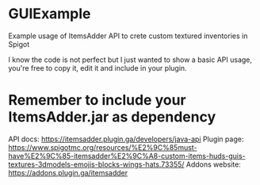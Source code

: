 # GUIExample
Example usage of ItemsAdder API to crete custom textured inventories in Spigot

I know the code is not perfect but I just wanted to show a basic API usage, you're free to copy it, edit it and include in your plugin.


# Remember to include your ItemsAdder.jar as dependency


API docs: https://itemsadder.plugin.ga/developers/java-api
Plugin page: https://www.spigotmc.org/resources/%E2%9C%85must-have%E2%9C%85-itemsadder%E2%9C%A8-custom-items-huds-guis-textures-3dmodels-emojis-blocks-wings-hats.73355/
Addons website: https://addons.plugin.ga/itemsadder
